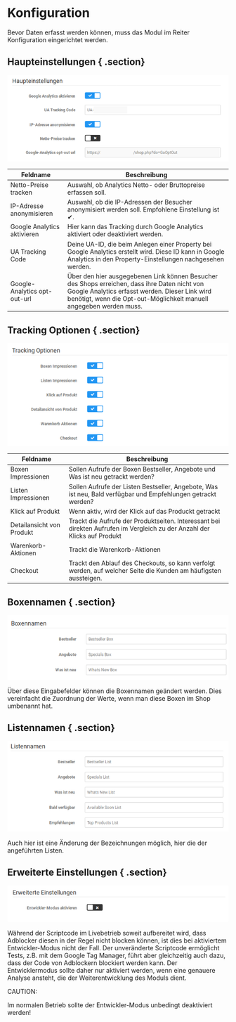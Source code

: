 # Konfiguration 

Bevor Daten erfasst werden können, muss das Modul im Reiter Konfiguration eingerichtet werden.

## Haupteinstellungen { .section}

![](Bilder/GooS-20180920_018.png "Haupteinstellungen")

|Feldname|Beschreibung|
|--------|------------|
|Netto-Preise tracken|Auswahl, ob Analytics Netto- oder Bruttopreise erfassen soll.|
|IP-Adresse anonymisieren|Auswahl, ob die IP-Adressen der Besucher anonymisiert werden soll. Empfohlene Einstellung ist ✔.|
|Google Analytics aktivieren|Hier kann das Tracking durch Google Analytics aktiviert oder deaktiviert werden.|
|UA Tracking Code|Deine UA-ID, die beim Anlegen einer Property bei Google Analytics erstellt wird. Diese ID kann in Google Analytics in den Property-Einstellungen nachgesehen werden.|
|Google-Analytics opt-out-url|Über den hier ausgegebenen Link können Besucher des Shops erreichen, dass ihre Daten nicht von Google Analytics erfasst werden. Dieser Link wird benötigt, wenn die Opt-out-Möglichkeit manuell angegeben werden muss.|

## Tracking Optionen { .section}

![](Bilder/GooS-20180920_019.png "Tracking Optionen")

|Feldname|Beschreibung|
|--------|------------|
|Boxen Impressionen|Sollen Aufrufe der Boxen Bestseller, Angebote und Was ist neu getrackt werden?|
|Listen Impressionen|Sollen Aufrufe der Listen Bestseller, Angebote, Was ist neu, Bald verfügbar und Empfehlungen getrackt werden?|
|Klick auf Produkt|Wenn aktiv, wird der Klick auf das Produckt getrackt|
|Detailansicht von Produkt|Trackt die Aufrufe der Produktseiten. Interessant bei direkten Aufrufen im Vergleich zu der Anzahl der Klicks auf Produkt|
|Warenkorb-Aktionen|Trackt die Warenkorb-Aktionen|
|Checkout|Trackt den Ablauf des Checkouts, so kann verfolgt werden, auf welcher Seite die Kunden am häufigsten aussteigen.|

## Boxennamen { .section}

![](Bilder/GooS-20180920_020.png "Boxennamen")

Über diese Eingabefelder können die Boxennamen geändert werden. Dies vereinfacht die Zuordnung der Werte, wenn man diese Boxen im Shop umbenannt hat.

## Listennamen { .section}

![](Bilder/GooS-20180920_021.png "Listennamen")

Auch hier ist eine Änderung der Bezeichnungen möglich, hier die der angeführten Listen.

## Erweiterte Einstellungen { .section}

![](Bilder/GooS-20180920_022.png "Erweiterte Einstellungen")

Während der Scriptcode im Livebetrieb soweit aufbereitet wird, dass Adblocker diesen in der Regel nicht blocken können, ist dies bei aktiviertem Entwickler-Modus nicht der Fall. Der unveränderte Scriptcode ermöglicht Tests, z.B. mit dem Google Tag Manager, führt aber gleichzeitig auch dazu, dass der Code von Adblockern blockiert werden kann. Der Entwicklermodus sollte daher nur aktiviert werden, wenn eine genauere Analyse ansteht, die der Weiterentwicklung des Moduls dient.

CAUTION:

Im normalen Betrieb sollte der Entwickler-Modus unbedingt deaktiviert werden!



